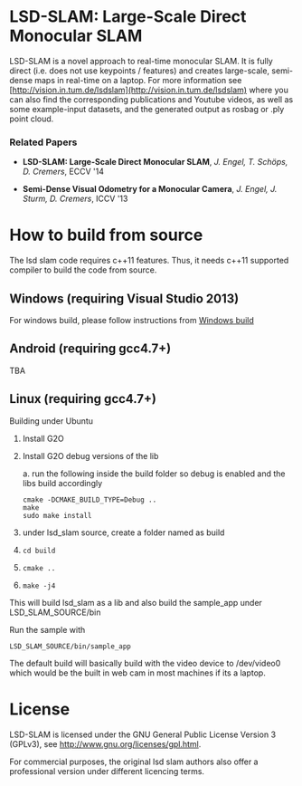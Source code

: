 # LSD-SLAM: Large-Scale Direct Monocular SLAM

LSD-SLAM is a novel approach to real-time monocular SLAM. It is fully direct (i.e. does not use keypoints / features) and creates large-scale, 
semi-dense maps in real-time on a laptop. For more information see
[http://vision.in.tum.de/lsdslam](http://vision.in.tum.de/lsdslam)
where you can also find the corresponding publications and Youtube videos, as well as some 
example-input datasets, and the generated output as rosbag or .ply point cloud.


### Related Papers

* **LSD-SLAM: Large-Scale Direct Monocular SLAM**, *J. Engel, T. Schöps, D. Cremers*, ECCV '14

* **Semi-Dense Visual Odometry for a Monocular Camera**, *J. Engel, J. Sturm, D. Cremers*, ICCV '13


# How to build from source
The lsd slam code requires c++11 features.
Thus, it needs c++11 supported compiler to build the code from source.

## Windows (requiring Visual Studio 2013)
For windows build, please follow instructions from [Windows build](WindowsBuildInstruction.md)

## Android (requiring gcc4.7+)
TBA

## Linux (requiring gcc4.7+)

Building under Ubuntu

1. Install G2O

2. Install G2O debug versions of the lib

    a. run the following inside the build folder so debug is enabled and the libs build accordingly
	```
	cmake -DCMAKE_BUILD_TYPE=Debug .. 
	make
	sudo make install
	```

3. under lsd_slam source, create a folder named as build

4. ```cd build```

5. ```cmake ..```

6. ```make -j4```

This will build lsd_slam as a lib and also build the sample_app under LSD_SLAM_SOURCE/bin

Run the sample with
```
LSD_SLAM_SOURCE/bin/sample_app
```

The default build will basically build with the video device to /dev/video0 which would be the built in web cam in most machines if its a laptop.


# License
LSD-SLAM is licensed under the GNU General Public License Version 3 (GPLv3), see http://www.gnu.org/licenses/gpl.html.

For commercial purposes, the original lsd slam authors also offer a professional version under different licencing terms.
